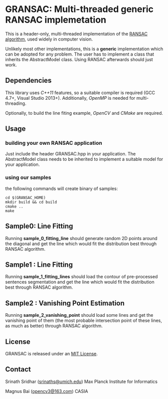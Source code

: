 # GRANSAC: Multi-threaded generic RANSAC implemetation

This is a header-only, multi-threaded implementation of the [RANSAC algorithm](https://en.wikipedia.org/wiki/RANSAC),
used widely in computer vision.

Unlikely most other implementations, this is a **generic** implementation
which can be adopted for any problem. The user has to implement a class that
inherits the AbstractModel class. Using RANSAC afterwards should just work.

## Dependencies

This library uses *C++11* features, so a suitable compiler is required (GCC 4.7+, 
Visual Studio 2013+). Additionally, *OpenMP* is needed for multi-threading.

Optionally, to build the line fiting example, *OpenCV* and *CMake* are required.

## Usage

### building your own RANSAC application

Just include the header GRANSAC.hpp in your application. The AbstractModel class
needs to be inherited to implement a suitable model for your application.

### using our samples

the following commands will create binary of samples:

```
cd $(GRANSAC_HOME)
mkdir build && cd build
cmake ..
make
```

## Sample0: Line Fitting

Running **sample_0_fitting_line** should generate random 2D points around the diagonal and get the line which would fit the distribution best through RANSAC algorithm.


## Sample1 : Line Fitting

Running **sample_1_fitting_lines** should load the contour of pre-processed sentences segmentation and get the line which would fit the distribution best through RANSAC algorithm.


## Sample2 : Vanishing Point Estimation

Running **sample_2_vanishing_point** should load some lines and get the vanishing point of them (the most probable intersection point of these lines, as much as better) through RANSAC algorithm.


## License

GRANSAC is released under an [MIT License](https://opensource.org/licenses/MIT).

## Contact

Srinath Sridhar (srinaths@umich.edu)
Max Planck Institute for Informatics

Magnus Bai (opencv3@163.com)
CASIA